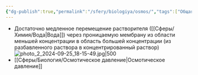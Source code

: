 ```yaml
---
{"dg-publish":true,"permalink":"/sfery/biologiya/osmos/","tags":["Общаябиология"]}
---
```


- Достаточно медленное перемещение растворителя ([[Сферы/Химия/Вода\|Вода]]) через проницаемую мембрану из области меньшей концентрации в область большей концентрации (из разбавленного раствора в концентрированный раствор)
![photo_2_2024-09-25_18-15-49.jpg|500](/img/user/%D0%90%D1%80%D1%85%D0%B8%D0%B2/%D0%9A%D1%8D%D1%88/photo_2_2024-09-25_18-15-49.jpg)
- [[Сферы/Биология/Осмотическое давление\|Осмотическое давление]] 